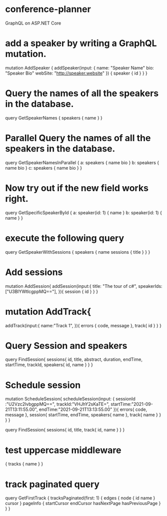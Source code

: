 # conference-planner
GraphQL on ASP.NET Core

# add a speaker by writing a GraphQL mutation.

mutation AddSpeaker {
  addSpeaker(input: {
    name: "Speaker Name"
    bio: "Speaker Bio"
    webSite: "http://speaker.website" }) {
    speaker {
      id
    }
  }
}

# Query the names of all the speakers in the database.

query GetSpeakerNames {
  speakers {
    name
  }
}

# Parallel Query the names of all the speakers in the database.
query GetSpeakerNamesInParallel {
  a: speakers {
    name
    bio
  }
  b: speakers {
    name
    bio
  }
  c: speakers {
    name
    bio
  }
}

# Now try out if the new field works right.

query GetSpecificSpeakerById {
  a: speaker(id: 1) {
    name
  }
  b: speaker(id: 1) {
    name
  }
}

# execute the following query
query GetSpeakerWithSessions {
   speakers {
       name
       sessions {
           title
       }
   }
}

# Add sessions
mutation AddSession{
  addSession(input:{
    title: "The tour of c#",
     speakerIds:["U3BlYWtlcgppMQ=="],
  }){
      session {
      id
    }
  }
}

# mutation AddTrack{
  addTrack(input:{
     name:"Track 1",
  }){
       errors {
         code,
         message
       },
        track{
          id
        }
    }
  }
  
  # Query Session and speakers
  query FindSession{
  sessions{
     id,
     title,
      abstract,
      duration,
      endTime,
      startTime,
      trackId,
      speakers{
        id,
        name
      }
  }
}

# Schedule session
mutation ScheduleSession{
  scheduleSession(input: {
    sessionId :"U2Vzc2lvbgppMQ==",
    trackId:"VHJhY2sKaTE=",
    startTime:"2021-09-21T13:11:55.00",
    endTime:"2021-09-21T13:13:55.00"
  }){
     errors{
       code,
       message
     },
     session{
       startTime,
       endTime,
       speakers{
         name
       },
       track{
         name
       }
     }
  }
}

query FindSession{
  sessions{
    id,
    title,
    track{
      id,
      name
    }
  }
}

# test uppercase middleware
{
  tracks {
    name
  }
}


# track paginated query
query GetFirstTrack {
  tracksPaginated(first: 1) {
    edges {
      node {
        id
        name
      }
      cursor
    }
    pageInfo {
      startCursor
      endCursor
      hasNextPage
      hasPreviousPage
    }
  }
}

